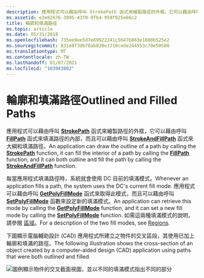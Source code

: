```yaml
---
description: 應用程式可以藉由呼叫 StrokePath 函式來繪製路徑的外框，它可以藉由呼叫 FillPath 函式來填滿路徑的內部，而且可以藉由呼叫 StrokeAndFillPath 函式來大綱和填滿路徑。
ms.assetid: e3e82676-3095-43f0-9fb4-959f925e66c2
title: 輪廓和填滿路徑
ms.topic: article
ms.date: 05/31/2018
ms.openlocfilehash: 735ee9ee5d7e69922241c5647b883e1800b525e2
ms.sourcegitcommit: 831e8f3db78ab820e1710cede244553c70e50500
ms.translationtype: MT
ms.contentlocale: zh-TW
ms.lasthandoff: 01/07/2021
ms.locfileid: "103943802"
---
```

# <a name="outlined-and-filled-paths"></a><span data-ttu-id="0a1e1-103">輪廓和填滿路徑</span><span class="sxs-lookup"><span data-stu-id="0a1e1-103">Outlined and Filled Paths</span></span>

<span data-ttu-id="0a1e1-104">應用程式可以藉由呼叫 [**StrokePath**](/windows/desktop/api/Wingdi/nf-wingdi-strokepath) 函式來繪製路徑的外框，它可以藉由呼叫 [**FillPath**](/windows/desktop/api/Wingdi/nf-wingdi-fillpath) 函式來填滿路徑的內部，而且可以藉由呼叫 [**StrokeAndFillPath**](/windows/desktop/api/Wingdi/nf-wingdi-strokeandfillpath) 函式來大綱和填滿路徑。</span><span class="sxs-lookup"><span data-stu-id="0a1e1-104">An application can draw the outline of a path by calling the [**StrokePath**](/windows/desktop/api/Wingdi/nf-wingdi-strokepath) function, it can fill the interior of a path by calling the [**FillPath**](/windows/desktop/api/Wingdi/nf-wingdi-fillpath) function, and it can both outline and fill the path by calling the [**StrokeAndFillPath**](/windows/desktop/api/Wingdi/nf-wingdi-strokeandfillpath) function.</span></span>

<span data-ttu-id="0a1e1-105">每當應用程式填滿路徑時，系統就會使用 DC 目前的填滿模式。</span><span class="sxs-lookup"><span data-stu-id="0a1e1-105">Whenever an application fills a path, the system uses the DC's current fill mode.</span></span> <span data-ttu-id="0a1e1-106">應用程式可以藉由呼叫 [**GetPolyFillMode**](/windows/desktop/api/Wingdi/nf-wingdi-getpolyfillmode) 函式來取得此模式，而且可以藉由呼叫 [**SetPolyFillMode**](/windows/desktop/api/Wingdi/nf-wingdi-setpolyfillmode) 函數來設定新的填滿模式。</span><span class="sxs-lookup"><span data-stu-id="0a1e1-106">An application can retrieve this mode by calling the [**GetPolyFillMode**](/windows/desktop/api/Wingdi/nf-wingdi-getpolyfillmode) function, and it can set a new fill mode by calling the [**SetPolyFillMode**](/windows/desktop/api/Wingdi/nf-wingdi-setpolyfillmode) function.</span></span> <span data-ttu-id="0a1e1-107">如需這兩種填滿模式的說明，請參閱 [區域](regions.md)。</span><span class="sxs-lookup"><span data-stu-id="0a1e1-107">For a description of the two fill modes, see [Regions](regions.md).</span></span>

<span data-ttu-id="0a1e1-108">下圖顯示電腦輔助設計 (CAD) 應用程式所建立之物件的交叉區段，其使用已加上輪廓和填滿的路徑。</span><span class="sxs-lookup"><span data-stu-id="0a1e1-108">The following illustration shows the cross-section of an object created by a computer-aided design (CAD) application using paths that were both outlined and filled.</span></span>

![圖例顯示物件的交叉截面視圖，並以不同的填滿模式指出不同的部分](images/cspth-01.png)

 

 



